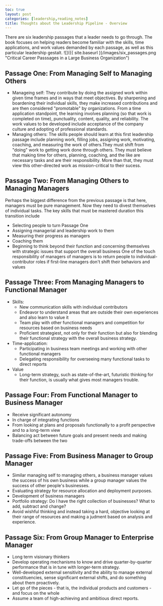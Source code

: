 ```yaml
---
toc: true
layout: post
categories: [leadership,reading_notes]
title: Thoughts about the Leadership Pipeline - Overview
---
```

There are six leadership passages that a leader needs to go through. The book focuses on helping readers become familiar with the skills, time applications, and work values demanded by each passage, as well as this particular leadership gestalt.
![]({{ site.baseurl }}/images/six_passages.png "Critical Career Passsages in a Large Business Organization")
## Passage One: From Managing Self to Managing Others
- Manageing self: They contribute by doing the assigned work within given time frames and in ways that meet objectives. By sharpening and boardening their individual skills, they make increased contributions and are then considered "promotable" by organizations. From a time application standpoint, the learning involves planning (so that work is completed on time), punctuality, content, quality, and reliability. The work values to be developed include acceptance of the company culture and adopting of professional standards.
- Managing others: The skills people should learn at this first leadership passage include planning work, filling jobs, assigning work, motivating, coaching, and measuring the work of others.They must shift from "doing" work to getting work done through others. They must believe that making time for others, planning, coaching, and the like are necessary tasks and are their responsibility. More than that, they must view this other-directed work as mission-critical to their sucess.
## Passage Two: From Managing Others to Managing Managers
Perhaps the biggest difference from the previous passage is that here, managers must be pure management. Now they need to divest themselves of individual tasks. The key skills that must be mastered duration this transition include 
- Selecting people to turn Passage One
- Assigning managerial and leadership work to them
- Measuring their progress as managers
- Coaching them
- Beginning to think beyond their function and concerning themselves with strategic issues that support the overall business
One of the touch responsibility of managers of managers is to return people to individual-contributor roles if first-line managers don't shift their behaviors and values
## Passage Three: From Managing Managers to Functional Manager
- Skills: 
  - New communication skills with individual contributors
  - Endeavor to understand areas that are outside their own experiences and also learn to value it
  - Team play with other functional managers and competition for resources based on business needs
  - Proficient strategiest, not only for their function but also for blending their functional strategy with the overall business strategy.
- Time-application:
  - Participating in business team meetings and working with other functional managers
  - Delegating responsibility for overseeing many functional tasks to direct reports
- Value
  - Long-term strategy, such as state-of-the-art, futuristic thinking for their function, is usually what gives most managers trouble. 
## Passage Four: From Functional Manager to Business Manager
- Receive significant autonomy
- In charge of integrating functions
- From looking at plans and proposals functionally to a profit perspective and to a long-term view
- Balancing act between future goals and present needs and making trade-offs between the two
## Passage Five: From Business Manager to Group Manager
- Similar managing self to managing others, a business manager values the success of his own business while a group manager values the success of other people's businesses.
- Evaluating strategy for resource allocation and deployment purposes.
- Development of business managers
- Portfolio strategy: Do I have the right collection of businesses? What to add, subtract and change?
- Avoid wishful thinking and instead taking a hard, objective looking at their range of resources and making a judment based on analysis and experience.
## Passage Six: From Group Manager to Enterprise Manager
- Long term visionary thinkers
- Develop operating mechanisms to know and drive quarter-by-quarter performance that is in tune with longer-term strategy.
- Well-developed external sensitivity and the ability to manage external constituencies, sense significant external shifts, and do something about them proactively.
- Let go of the pieces - that is, the individual products and customers - and focus on the whole
- Assume a team of high-achieving and ambitious direct reports.
